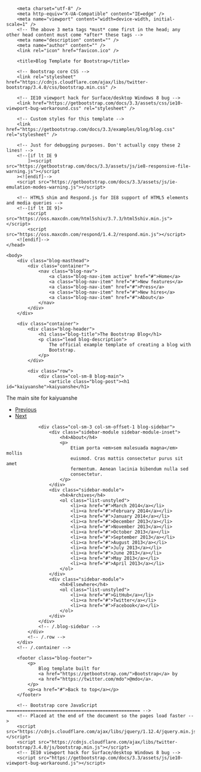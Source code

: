 <!DOCTYPE html><html xmlns="http://www.w3.org/1999/xhtml"><head>
        <meta charset="utf-8" />
        <meta http-equiv="X-UA-Compatible" content="IE=edge" />
        <meta name="viewport" content="width=device-width, initial-scale=1" />
        <!-- The above 3 meta tags *must* come first in the head; any other head content must come *after* these tags -->
        <meta name="description" content="" />
        <meta name="author" content="" />
        <link rel="icon" href="favicon.ico" />

        <title>Blog Template for Bootstrap</title>

        <!-- Bootstrap core CSS -->
        <link rel="stylesheet" href="https://cdnjs.cloudflare.com/ajax/libs/twitter-bootstrap/3.4.0/css/bootstrap.min.css" />

        <!-- IE10 viewport hack for Surface/desktop Windows 8 bug -->
        <link href="https://getbootstrap.com/docs/3.3/assets/css/ie10-viewport-bug-workaround.css" rel="stylesheet" />

        <!-- Custom styles for this template -->
        <link href="https://getbootstrap.com/docs/3.3/examples/blog/blog.css" rel="stylesheet" />

        <!-- Just for debugging purposes. Don't actually copy these 2 lines! -->
        <!--[if lt IE 9
            ]><script src="https://getbootstrap.com/docs/3.3/assets/js/ie8-responsive-file-warning.js"></script
        ><![endif]-->
        <script src="https://getbootstrap.com/docs/3.3/assets/js/ie-emulation-modes-warning.js"></script>

        <!-- HTML5 shim and Respond.js for IE8 support of HTML5 elements and media queries -->
        <!--[if lt IE 9]>
            <script src="https://oss.maxcdn.com/html5shiv/3.7.3/html5shiv.min.js"></script>
            <script src="https://oss.maxcdn.com/respond/1.4.2/respond.min.js"></script>
        <![endif]-->
    </head>

    <body>
        <div class="blog-masthead">
            <div class="container">
                <nav class="blog-nav">
                    <a class="blog-nav-item active" href="#">Home</a>
                    <a class="blog-nav-item" href="#">New features</a>
                    <a class="blog-nav-item" href="#">Press</a>
                    <a class="blog-nav-item" href="#">New hires</a>
                    <a class="blog-nav-item" href="#">About</a>
                </nav>
            </div>
        </div>

        <div class="container">
            <div class="blog-header">
                <h1 class="blog-title">The Bootstrap Blog</h1>
                <p class="lead blog-description">
                    The official example template of creating a blog with
                    Bootstrap.
                </p>
            </div>

            <div class="row">
                <div class="col-sm-8 blog-main">
                    <article class="blog-post"><h1 id="kaiyuanshe">kaiyuanshe</h1>
<p>The main site for kaiyuanshe</p>
</article>
                    <nav>
                        <ul class="pager">
                            <li><a href="#">Previous</a></li>
                            <li><a href="#">Next</a></li>
                        </ul>
                    </nav>
                </div>
                <!-- /.blog-main -->

                <div class="col-sm-3 col-sm-offset-1 blog-sidebar">
                    <div class="sidebar-module sidebar-module-inset">
                        <h4>About</h4>
                        <p>
                            Etiam porta <em>sem malesuada magna</em> mollis
                            euismod. Cras mattis consectetur purus sit amet
                            fermentum. Aenean lacinia bibendum nulla sed
                            consectetur.
                        </p>
                    </div>
                    <div class="sidebar-module">
                        <h4>Archives</h4>
                        <ol class="list-unstyled">
                            <li><a href="#">March 2014</a></li>
                            <li><a href="#">February 2014</a></li>
                            <li><a href="#">January 2014</a></li>
                            <li><a href="#">December 2013</a></li>
                            <li><a href="#">November 2013</a></li>
                            <li><a href="#">October 2013</a></li>
                            <li><a href="#">September 2013</a></li>
                            <li><a href="#">August 2013</a></li>
                            <li><a href="#">July 2013</a></li>
                            <li><a href="#">June 2013</a></li>
                            <li><a href="#">May 2013</a></li>
                            <li><a href="#">April 2013</a></li>
                        </ol>
                    </div>
                    <div class="sidebar-module">
                        <h4>Elsewhere</h4>
                        <ol class="list-unstyled">
                            <li><a href="#">GitHub</a></li>
                            <li><a href="#">Twitter</a></li>
                            <li><a href="#">Facebook</a></li>
                        </ol>
                    </div>
                </div>
                <!-- /.blog-sidebar -->
            </div>
            <!-- /.row -->
        </div>
        <!-- /.container -->

        <footer class="blog-footer">
            <p>
                Blog template built for
                <a href="https://getbootstrap.com/">Bootstrap</a> by
                <a href="https://twitter.com/mdo">@mdo</a>.
            </p>
            <p><a href="#">Back to top</a></p>
        </footer>

        <!-- Bootstrap core JavaScript
    ================================================== -->
        <!-- Placed at the end of the document so the pages load faster -->
        <script src="https://cdnjs.cloudflare.com/ajax/libs/jquery/1.12.4/jquery.min.js"></script>
        <script src="https://cdnjs.cloudflare.com/ajax/libs/twitter-bootstrap/3.4.0/js/bootstrap.min.js"></script>
        <!-- IE10 viewport hack for Surface/desktop Windows 8 bug -->
        <script src="https://getbootstrap.com/docs/3.3/assets/js/ie10-viewport-bug-workaround.js"></script>
    

</body></html>